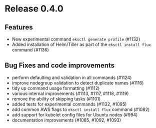 # Release 0.4.0

## Features

- New experimental command `eksctl generate profile` (#1132)
- Added installation of Helm/Tiller as part of the `eksctl install flux` command (#1136)

## Bug Fixes and code improvements
- perform defaulting and validation in all commands (#1124)
- improve nodegroup validation to detect duplicate names (#1116)
- tidy up command usage formatting (#1112)
- various internal improvements (#1113, #1117, #1118, #1119)
- remove the ability of skipping tasks (#1101)
- added tests for experimental commands (#1132, #1095)
- add common AWS flags to `eksctl install flux` command (#1082)
- add support for kubelet config files for Ubuntu nodes (#994)
- documentation improvements (#1085, #1092, #1093)
